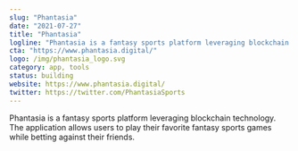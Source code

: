 ```yaml
---
slug: "Phantasia"
date: "2021-07-27"
title: "Phantasia"
logline: "Phantasia is a fantasy sports platform leveraging blockchain technology. The application allows users to play their favorite fantasy sports games while betting against their friends."
cta: "https://www.phantasia.digital/"
logo: /img/phantasia_logo.svg
category: app, tools
status: building
website: https://www.phantasia.digital/
twitter: https://twitter.com/PhantasiaSports
---
```



Phantasia is a fantasy sports platform leveraging blockchain technology. The application allows users to play their favorite fantasy sports games while betting against their friends.